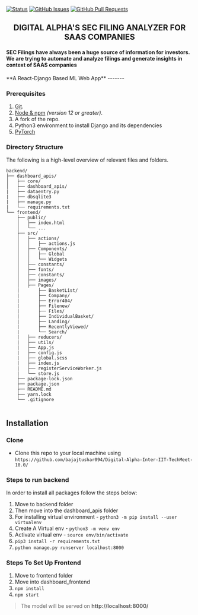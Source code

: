 [![Status](https://img.shields.io/badge/status-active-success.svg)]()
[![GitHub Issues](https://img.shields.io/github/issues/MLH-Fellowship/Auto-Tagger.svg)](https://github.com/bajajtushar094/Digital-Alpha-Inter-IIT-TechMeet-10.0/issues)
[![GitHub Pull Requests](https://img.shields.io/github/issues-pr/MLH-Fellowship/Auto-Tagger.svg)](https://github.com/bajajtushar094/Digital-Alpha-Inter-IIT-TechMeet-10.0/pulls)

<h2 align="center">DIGITAL ALPHA'S SEC FILING ANALYZER FOR SAAS COMPANIES</h2>
<h4 align="left">SEC Filings have always been a huge source of information for investors. We are trying to automate and analyze filings and generate insights in context of SAAS companies</h4>
**A React-Django Based ML Web App**
-------

### Prerequisites

1.  [Git](https://git-scm.com/downloads).
2.  [Node & npm](https://nodejs.org/en/download/) _(version 12 or greater)_.
3.  A fork of the repo.
4. Python3 environment to install Django and its dependencies
5. [PyTorch](https://pytorch.org/)

### Directory Structure

The following is a high-level overview of relevant files and folders.

```
backend/
├── dashboard_apis/
│   ├── core/
│   ├── dashboard_apis/
|   ├── dataentry.py
|   ├── dbsqlite3
|   ├── manage.py
|   └── requirements.txt
└── frontend/
    ├── public/
    │   ├── index.html
    │   └── ...
    ├── src/
    │   ├── actions/
    │   │   ├── actions.js
    │   ├── Components/
    │   │   ├── Global 
    │   │   └── Widgets
    │   ├── constants/
    │   ├── fonts/
    │   ├── constants/
    │   ├── images/
    │   ├── Pages/
    |       ├── BasketList/
    |       ├── Company/
    |       ├── Error404/
    |       ├── Filenew/
    |       ├── Files/
    |       ├── IndividualBasket/
    |       ├── Landing/
    |       ├── RecentlyViewed/
    |       └── Search/
    |   ├── reducers/
    |   ├── utils/
    |   ├── App.js
    |   ├── config.js
    |   ├── global.scss
    |   ├── index.js
    |   ├── registerServiceWorker.js
    |   └── store.js
    ├── package-lock.json
    ├── package.json
    ├── README.md
    ├── yarn.lock
    └── .gitignore
       
```

## Installation

### Clone

- Clone this repo to your local machine using `https://github.com/bajajtushar094/Digital-Alpha-Inter-IIT-TechMeet-10.0/`

### Steps to run backend

In order to install all packages follow the steps below:

 1. Move to backend folder
 2. Then move into the dashboard_apis folder
 3. For installing virtual environment - `python3 -m pip install --user virtualenv`
 4. Create A Virtual env - `python3 -m venv env`
 5. Activate virtual env - `source env/bin/activate`
 6. `pip3 install -r requirements.txt`
 7. `python manage.py runserver localhost:8000`

### Steps To Set Up Frontend
 1. Move to frontend folder
 2. Move into dashboard_frontend
 3. `npm install`
 4. `npm start`



> The model will be served on **http://localhost:8000/**
